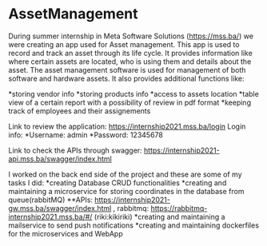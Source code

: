 # AssetManagement

During summer internship in Meta Software Solutions (https://mss.ba/) we were creating an app used for Asset management. This app is used to record and track an asset through its life cycle. It provides information like where certain assets are located, who is using them and details about the asset. The asset management software is used for management of both software and hardware assets. It also provides additional functions like: 

*storing vendor info 
*storing products info 
*access to assets location 
*table view of a certain report with a possibility of review in pdf format 
*keeping track of employees and their assignements

Link to review the application: https://internship2021.mss.ba/login
Login info:
*Username: admin
*Password: 12345678

Link to check the APIs through swagger: https://internship2021-api.mss.ba/swagger/index.html

I worked on the back end side of the project and these are some of my tasks I did:
*creating Database CRUD functionalities
*creating and maintaining a microservice for storing coordinates in the database from queue(rabbitMQ)
**APIs: https://internship2021-gw.mss.ba/swagger/index.html , rabbitmq: https://rabbitmq-internship2021.mss.ba/#/ (riki:kikiriki)
*creating and maintaining a mailservice to send push notifications
*creating and maintaining dockerfiles for the microservices and WebApp
